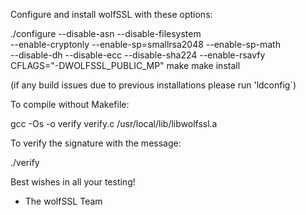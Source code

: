 Configure and install wolfSSL with these options:

./configure --disable-asn --disable-filesystem \
    --enable-cryptonly --enable-sp=smallrsa2048 --enable-sp-math \
    --disable-dh --disable-ecc --disable-sha224 --enable-rsavfy \
    CFLAGS="-DWOLFSSL_PUBLIC_MP"
make
make install

(if any build issues due to previous installations please run 'ldconfig`)

To compile without Makefile:

gcc -Os -o verify verify.c /usr/local/lib/libwolfssl.a


To verify the signature with the message:

./verify


Best wishes in all your testing!

- The wolfSSL Team

